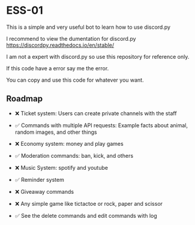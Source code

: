 # ESS-01
This is a simple and very useful bot to learn how to use discord.py

I recommend to view the dumentation for discord.py
https://discordpy.readthedocs.io/en/stable/

I am not a expert with discord.py so use this repository for reference only.

If this code have a error say me the error.

You can copy and use this code for whatever you want.




## Roadmap

- ❌ Ticket system: Users can create private channels with the staff

- ✅ Commands with multiple API requests: Example facts about animal, random images, and other things

- ❌ Economy system: money and play games

- ✅ Moderation commands: ban, kick, and others

- ❌ Music System: spotify and youtube

- ✅ Reminder system

- ❌ Giveaway commands

- ❌ Any simple game like tictactoe or rock, paper and scissor

- ✅ See the delete commands and edit commands with log
